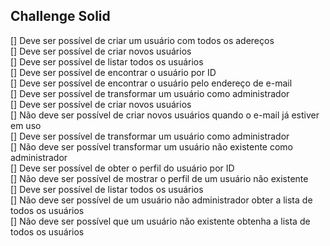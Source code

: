 ## Challenge Solid


[] Deve ser possível de criar um usuário com todos os adereços <br>
[] Deve ser possível de criar novos usuários<br>
[] Deve ser possível de listar todos os usuários<br>
[] Deve ser possível de encontrar o usuário por ID<br>
[] Deve ser possível de encontrar o usuário pelo endereço de e-mail<br>
[] Deve ser possível de transformar um usuário como administrador<br>
[] Deve ser possível de criar novos usuários<br>
[] Não deve ser possível de criar novos usuários quando o e-mail já estiver em uso<br>
[] Deve ser possível de transformar um usuário como administrador<br>
[] Não deve ser possível transformar um usuário não existente como administrador<br>
[] Deve ser possível de obter o perfil do usuário por ID<br>
[] Não deve ser possível de mostrar o perfil de um usuário não existente<br>
[] Deve ser possível de listar todos os usuários<br>
[] Não deve ser possível de um usuário não administrador obter a lista de todos os usuários<br>
[] Não deve ser possível que um usuário não existente obtenha a lista de todos os usuários<br>
